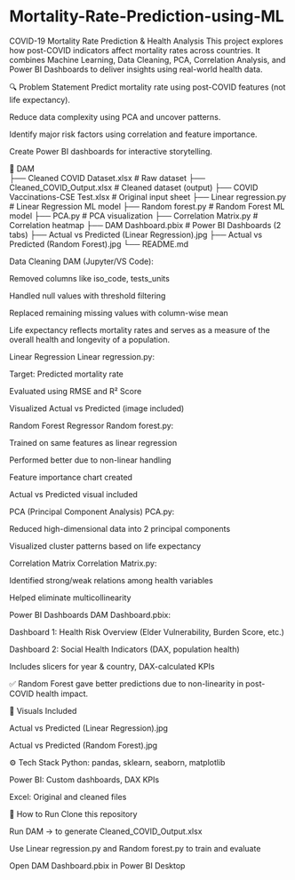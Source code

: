 # Mortality-Rate-Prediction-using-ML

 COVID-19 Mortality Rate Prediction & Health Analysis
This project explores how post-COVID indicators affect mortality rates across countries. It combines Machine Learning, Data Cleaning, PCA, Correlation Analysis, and Power BI Dashboards to deliver insights using real-world health data.

🔍 Problem Statement
Predict mortality rate using post-COVID features (not life expectancy).

Reduce data complexity using PCA and uncover patterns.

Identify major risk factors using correlation and feature importance.

Create Power BI dashboards for interactive storytelling.


📁 DAM                     
├── Cleaned COVID Dataset.xlsx     # Raw dataset
├── Cleaned_COVID_Output.xlsx      # Cleaned dataset (output)
├── COVID Vaccinations-CSE Test.xlsx  # Original input sheet
├── Linear regression.py           # Linear Regression ML model
├── Random forest.py               # Random Forest ML model
├── PCA.py                         # PCA visualization
├── Correlation Matrix.py         # Correlation heatmap
├── DAM Dashboard.pbix            # Power BI Dashboards (2 tabs)
├── Actual vs Predicted (Linear Regression).jpg
├── Actual vs Predicted (Random Forest).jpg
└── README.md


 
Data Cleaning
DAM (Jupyter/VS Code):

Removed columns like iso_code, tests_units

Handled null values with threshold filtering

Replaced remaining missing values with column-wise mean

Life expectancy reflects mortality rates and serves as a measure of the overall health and longevity of a population.

Linear Regression
Linear regression.py:

Target: Predicted mortality rate

Evaluated using RMSE and R² Score

Visualized Actual vs Predicted (image included)

Random Forest Regressor
Random forest.py:

Trained on same features as linear regression

Performed better due to non-linear handling

Feature importance chart created

Actual vs Predicted visual included

PCA (Principal Component Analysis)
PCA.py:

Reduced high-dimensional data into 2 principal components

Visualized cluster patterns based on life expectancy

Correlation Matrix
Correlation Matrix.py:

Identified strong/weak relations among health variables

Helped eliminate multicollinearity

Power BI Dashboards
DAM Dashboard.pbix:

Dashboard 1: Health Risk Overview (Elder Vulnerability, Burden Score, etc.)

Dashboard 2: Social Health Indicators (DAX, population health)

Includes slicers for year & country, DAX-calculated KPIs


✅ Random Forest gave better predictions due to non-linearity in post-COVID health impact.

📸 Visuals Included

Actual vs Predicted (Linear Regression).jpg

Actual vs Predicted (Random Forest).jpg


⚙️ Tech Stack
Python: pandas, sklearn, seaborn, matplotlib

Power BI: Custom dashboards, DAX KPIs

Excel: Original and cleaned files

🚀 How to Run
Clone this repository

Run DAM → to generate Cleaned_COVID_Output.xlsx

Use Linear regression.py and Random forest.py to train and evaluate

Open DAM Dashboard.pbix in Power BI Desktop

